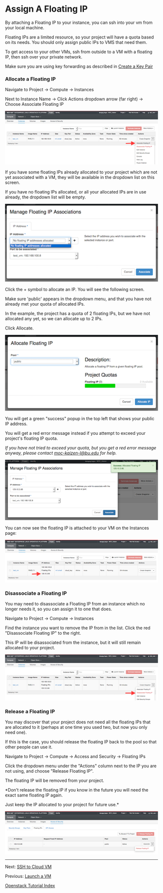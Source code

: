# Assign A Floating IP

By attaching a Floating IP to your instance, you can ssh into your vm from your local machine.

Floating IPs are a limited resource, so your project will have a quota based on its needs.  You should only assign public IPs to VMS that need them.  

To get access to your other VMs, ssh from outside to a VM with a floating IP, then ssh over your private network.

Make sure you are using key forwarding as described in [Create a Key Pair](Create-a-Key-Pair.html)

### Allocate a Floating IP
Navigate to Project -> Compute -> Instances

Next to Instance Name -> Click Actions dropdown arrow (far right) -> Choose Associate Floating IP

![](_static/floatingip_associate.png)

If you have some floating IPs already allocated to your project which are not yet associated with a VM, they will be available in the dropdown list on this screen.

If you have no floating IPs allocated, or all your allocated IPs are in use already, the dropdown list will be empty.

![](_static/floatingip_none.png)

Click the + symbol to allocate an IP.  You will see the following screen.

Make sure 'public' appears in the dropdown menu, and that you have not already met your quota of allocated IPs.

In the example, the project has a quota of 2 floating IPs, but we have not allocated any yet, so we can allocate up to 2 IPs.

Click Allocate.

![](_static/floatingip_allocate.png)

You will get a green "success" popup in the top left that shows your public IP address.

You will get a red error message instead if you attempt to exceed your project's floating IP quota.

*If you have not tried to exceed your quota, but you get a red error message anyway, please contact moc-kaizen-l@bu.edu for help.*

![](_static/floatingip_success.png)

You can now see the floating IP is attached to your VM on the Instances page:

![](_static/floatingip_is_associated.png)

### Disassociate a Floating IP 

You may need to disassociate a Floating IP from an instance which no longer needs it, so you can assign it to one that does.

Navigate to Project -> Compute -> Instances

Find the instance you want to remove the IP from in the list.  Click the red "Disassociate Floating IP" to the right.

This IP will be disassociated from the instance, but it will still remain allocated to your project.

![](_static/floatingip_disassociate.png)

### Release a Floating IP

You may discover that your project does not need all the floating IPs that are allocated to it (perhaps at one time you used two, but now you only need one).

If this is the case, you should release the floating IP back to the pool so that other people can use it.  

Navigate to Project -> Compute -> Access and Security -> Floating IPs

Click the dropdown menu under the "Actions" column next to the IP you are not using, and choose "Release Floating IP".

The floating IP will be removed from your project. 

*Don't release the floating IP if you know in the future you will need the exact same floating IP again.

Just keep the IP allocated to your project for future use.*

![](_static/floatingip_release.png)

******

Next:  [SSH to Cloud VM](SSH-to-Cloud-VM.html)

Previous:  [Launch a VM](Launch-a-VM.html)  

[Openstack Tutorial Index](OpenStack-Tutorial-Index.html)

